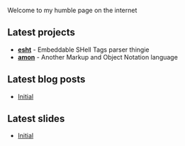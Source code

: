 Welcome to my humble page on the internet

## Latest projects

- [**esht**](https://gitlab.com/4bcx/esht) - Embeddable SHell Tags parser thingie
- [**amon**](https://gitlab.com/4bcx/amon) - Another Markup and Object Notation language

## Latest blog posts

- [Initial](/b/001_Init)

## Latest slides

- [Initial](/s/001_Init)

